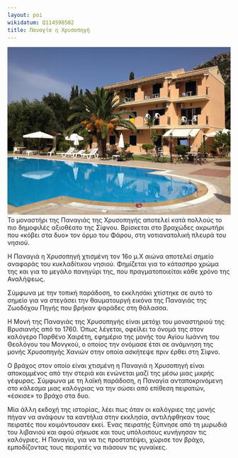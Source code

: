 ```yaml
---
layout: poi
wikidatum: Q114598502
title: Παναγία η Χρυσοπηγή
---
```


![test22](../assets/img/2.png)
Το μοναστήρι της Παναγιάς της Χρυσοπηγής αποτελεί κατά πολλούς το πιο δημοφιλές αξιοθέατο της Σίφνου. Βρίσκεται στο βραχώδες ακρωτήρι που «κόβει στα δυο» τον όρμο του Φάρου, στη νοτιανατολική πλευρά του νησιού.

Η Παναγιά η Χρυσοπηγή χτισμένη τον 16ο μ.Χ αιώνα αποτελεί σημείο αναφοράς του κυκλαδίτικου νησιού. Φημίζεται για το κάτασπρο χρώμα της και για το μεγάλο πανηγύρι της, που πραγματοποιείται κάθε χρόνο της Αναλήψεως.

Σύμφωνα με την τοπική παράδοση, το εκκλησάκι χτίστηκε σε αυτό το σημείο για να στεγάσει την θαυματουργή εικόνα της Παναγιάς της Ζωοδόχου Πηγής που βρήκαν ψαράδες στη θάλασσα.

Η Μονή της Παναγιάς της Χρυσοπηγής είναι μετόχι του μοναστηριού της Βρυσιανής από το 1760. Όπως λέγεται, οφείλει το όνομά της στον καλόγερο Παρθένο Χαιρέτη, εφημέριο της μονής του Αγίου Ιωάννη του Θεολόγου του Μονγκού, ο οποίος την ονόμασε έτσι σε ανάμνηση της μονής Χρυσοπηγής Χανιών στην οποία ασκήτεψε πριν έρθει στη Σίφνο.

Ο βράχος στον οποίο είναι χτισμένη η Παναγιά η Χρυσοπηγή είναι αποκομμένος από την στεριά και ενώνεται μαζί της μέσω μιας μικρής γέφυρας. Σύμφωνα με τη λαϊκή παράδοση, η Παναγία ανταποκρινόμενη στο κάλεσμα μιας καλόγριας να την σώσει από επίθεση πειρατών, «έσκισε» το βράχο στα δυο.

Μία άλλη εκδοχή της ιστορίας, λέει πως όταν οι καλόγριες της μονής πήγαν να ανάψουν τα καντήλια στην εκκλησία, αντιλήφθηκαν τους πειρατές που κοιμόντουσαν εκεί. Ένας πειρατής ξύπνησε από τη μυρωδιά του λιβανιού και αφού σήκωσε και τους υπόλοιπους κυνήγησαν τις καλόγριες. Η Παναγία, για να τις προστατέψει, χώρισε τον βράχο, εμποδίζοντας τους πειρατές να πιάσουν τις γυναίκες.

